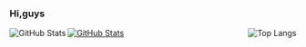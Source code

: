 ### Hi,guys

<a href="https://visitor-badge.glitch.me/badge">
  <img align="top" alt="GitHub Stats" src="https://visitor-badge.glitch.me/badge?page_id=fantingsheng.fantingsheng&left_color=green&right_color=red" />
</a>

<a href="https://github.com/BeMax92">
  <img align="left" alt="GitHub Stats" src="https://github-readme-stats.vercel.app/api?username=BeMax92&show_icons=true&theme=buefy&include_all_commits=true&count_private=false" />
</a>
<a href="https://github.com/BeMax92">
  <img align="right" alt="Top Langs" src="https://github-readme-stats.vercel.app/api/top-langs/?username=BeMax92" />
</a>
